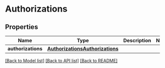 # Authorizations

## Properties
Name | Type | Description | Notes
------------ | ------------- | ------------- | -------------
**authorizations** | [**AuthorizationsAuthorizations**](AuthorizationsAuthorizations.md) |  | 

[[Back to Model list]](../README.md#documentation-for-models) [[Back to API list]](../README.md#documentation-for-api-endpoints) [[Back to README]](../README.md)

